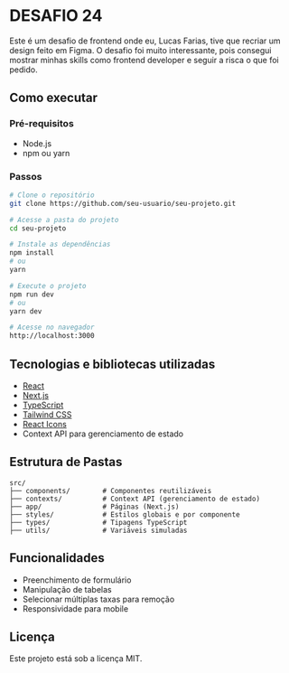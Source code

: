 
# DESAFIO 24

Este é um desafio de frontend onde eu, Lucas Farias, tive que recriar um design feito em Figma. O desafio foi muito interessante, pois consegui mostrar minhas skills como frontend developer e seguir a risca o que foi pedido.

## Como executar

### Pré-requisitos

- Node.js 
- npm ou yarn

### Passos

```bash
# Clone o repositório
git clone https://github.com/seu-usuario/seu-projeto.git

# Acesse a pasta do projeto
cd seu-projeto

# Instale as dependências
npm install
# ou
yarn

# Execute o projeto
npm run dev
# ou
yarn dev

# Acesse no navegador
http://localhost:3000
```

## Tecnologias e bibliotecas utilizadas

- [React](https://reactjs.org/)
- [Next.js](https://nextjs.org/) 
- [TypeScript](https://www.typescriptlang.org/)
- [Tailwind CSS](https://tailwindcss.com/) 
- [React Icons](https://react-icons.github.io/react-icons/)
- Context API para gerenciamento de estado

## Estrutura de Pastas

```
src/
├── components/        # Componentes reutilizáveis
├── contexts/          # Context API (gerenciamento de estado)
├── app/               # Páginas (Next.js)
├── styles/            # Estilos globais e por componente
├── types/             # Tipagens TypeScript
├── utils/             # Variáveis simuladas
```

## Funcionalidades

- Preenchimento de formulário
- Manipulação de tabelas
- Selecionar múltiplas taxas para remoção
- Responsividade para mobile

## Licença

Este projeto está sob a licença MIT.
